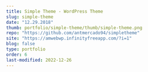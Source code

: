 ```yaml
---
title: Simple Theme - WordPress Theme
slug: simple-theme
date: "12.29.2018"
thumb: portfolio/simple-theme/thumb/simple-theme.png
repo: "https://github.com/antmercado94/simpletheme"
site: "https://amwebwp.infinityfreeapp.com/?i=1"
blog: false
type: portfolio
order: 6
last-modified: 2022-12-26
---
```

